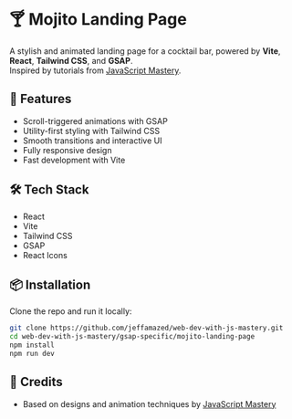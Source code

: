 # 🍸 Mojito Landing Page

A stylish and animated landing page for a cocktail bar, powered by **Vite**, **React**, **Tailwind CSS**, and **GSAP**.  
Inspired by tutorials from [JavaScript Mastery](https://www.jsmastery.pro/).

## 🚀 Features

- Scroll-triggered animations with GSAP
- Utility-first styling with Tailwind CSS
- Smooth transitions and interactive UI
- Fully responsive design
- Fast development with Vite

## 🛠 Tech Stack

- React
- Vite
- Tailwind CSS
- GSAP
- React Icons

## 📦 Installation

Clone the repo and run it locally:

```bash
git clone https://github.com/jeffamazed/web-dev-with-js-mastery.git
cd web-dev-with-js-mastery/gsap-specific/mojito-landing-page
npm install
npm run dev
```

## 🙏 Credits

- Based on designs and animation techniques by [JavaScript Mastery](https://www.jsmastery.pro/)
